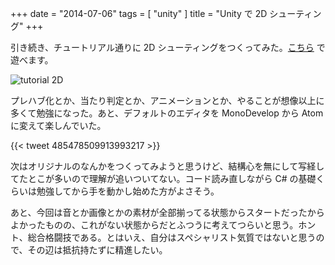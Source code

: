 +++
date = "2014-07-06"
tags = [ "unity" ]
title = "Unity で 2D シューティング"
+++

引き続き、チュートリアル通りに 2D シューティングをつくってみた。[こちら](/unity/Tutorial2D.html) で遊べます。

<!--more-->

![tutorial 2D](/img/entry/unity_2d.gif)

プレハブ化とか、当たり判定とか、アニメーションとか、やることが想像以上に多くて勉強になった。あと、デフォルトのエディタを MonoDevelop から Atom に変えて楽しんでいた。

{{< tweet 485478509913993217 >}}

次はオリジナルのなんかをつくってみようと思うけど、結構心を無にして写経してたとこが多いので理解が追いついてない。コード読み直しながら C# の基礎くらいは勉強してから手を動かし始めた方がよさそう。

あと、今回は音とか画像とかの素材が全部揃ってる状態からスタートだったからよかったものの、これがない状態からだとふつうに考えてつらいと思う。ホント、総合格闘技である。とはいえ、自分はスペシャリスト気質ではないと思うので、その辺は抵抗持たずに精進したい。

